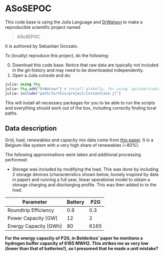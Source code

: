 # ASoSEPOC

This code base is using the Julia Language and [DrWatson](https://juliadynamics.github.io/DrWatson.jl/stable/)
to make a reproducible scientific project named
> ASoSEPOC

It is authored by Sebastian Gonzato.

To (locally) reproduce this project, do the following:

0. Download this code base. Notice that raw data are typically not included in the
   git-history and may need to be downloaded independently.
1. Open a Julia console and do:

```julia
julia> using Pkg
julia> Pkg.add("DrWatson") # install globally, for using `quickactivate`
julia> include("path/to/this/project/instantiate.jl")
```

This will install all necessary packages for you to be able to run the scripts and
everything should work out of the box, including correctly finding local paths.

## Data description

Grid, load, renewables and capacity mix data come from [this paper](https://www.mech.kuleuven.be/en/tme/research/energy-systems-integration-modeling/pdf-publications/wp-en2019-02). It is a Belgium-like system with a very high share of renewables (~80%).

The following approximations were taken and additional processing performed:

* Storage was included by modifying the load. This was done by including 2 storage devices (characteristics shown below, loosely inspired by data in paper) and running a full year, linear operational model to obtain a storage charging and discharging profile. This was then added to to the load.

| Parameter            | Battery | P2G |
|----------------------|---------|-----|
| Roundtrip Efficiency | 0.9     | 0.3 |
| Power Capacity [GW]  | 12      | 2   |
| Energy Capacity [GWh]  | 80         | 6165    |

**For the energy capacity of P2G, in Belderbos' paper he mentions a hydrogen buffer capacity of 6165 MWH2. This strikes me as very low (lower than that of batteries!), so I presumed that he made a unit mistake?**
